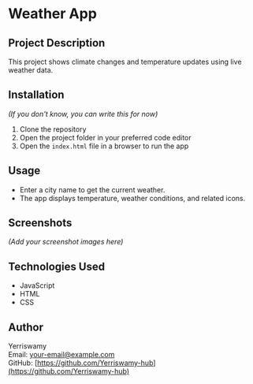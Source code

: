 # Weather App

## Project Description
This project shows climate changes and temperature updates using live weather data.

## Installation
*(If you don't know, you can write this for now)*
1. Clone the repository
2. Open the project folder in your preferred code editor
3. Open the `index.html` file in a browser to run the app

## Usage
- Enter a city name to get the current weather.
- The app displays temperature, weather conditions, and related icons.

## Screenshots
*(Add your screenshot images here)*

## Technologies Used
- JavaScript
- HTML
- CSS

## Author
Yerriswamy  
Email: your-email@example.com  
GitHub: [https://github.com/Yerriswamy-hub](https://github.com/Yerriswamy-hub)
